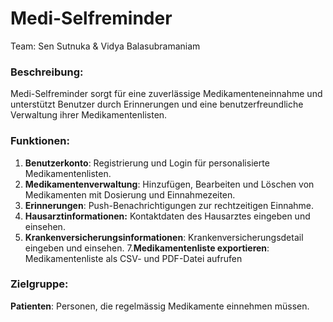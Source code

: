 # Medi-Selfreminder

Team: Sen Sutnuka & Vidya Balasubramaniam

### Beschreibung:

Medi-Selfreminder sorgt für eine zuverlässige Medikamenteneinnahme und unterstützt Benutzer durch Erinnerungen und eine benutzerfreundliche Verwaltung ihrer Medikamentenlisten.

### Funktionen:
1. **Benutzerkonto**:
   Registrierung und Login für personalisierte Medikamentenlisten.
2. **Medikamentenverwaltung**:
   Hinzufügen, Bearbeiten und Löschen von Medikamenten mit Dosierung und Einnahmezeiten.
3. **Erinnerungen**:
   Push-Benachrichtigungen zur rechtzeitigen Einnahme.
4. **Hausarztinformationen:**
   Kontaktdaten des Hausarztes eingeben und einsehen.   
6. **Krankenversicherungsinformationen**:
   Krankenversicherungsdetail eingeben und einsehen.
7.**Medikamentenliste exportieren**:
   Medikamentenliste als CSV- und PDF-Datei aufrufen 
   
### Zielgruppe:
**Patienten**: Personen, die regelmässig Medikamente einnehmen müssen.



